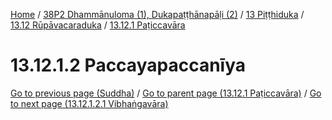 
[Home](/) / [38P2 Dhammānuloma (1), Dukapaṭṭhānapāḷi (2)](../../../../38P2.md) / [13 Piṭṭhiduka](../../../13.md) / [13.12 Rūpāvacaraduka](../../13.12.md) / [13.12.1 Paṭiccavāra](../13.12.1.md)

# 13.12.1.2 Paccayapaccanīya


[Go to previous page (Suddha)](13.12.1.1/13.12.1.1.2/Suddha.md) / [Go to parent page (13.12.1 Paṭiccavāra)](../13.12.1.md) / [Go to next page (13.12.1.2.1 Vibhaṅgavāra)](13.12.1.2/13.12.1.2.1.md)


